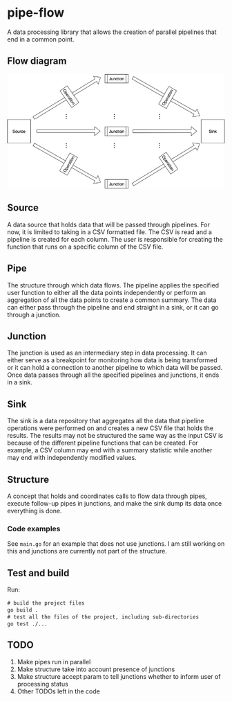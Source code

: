 # pipe-flow
A data processing library that allows the creation of parallel pipelines that end in a common point.

## Flow diagram

![](diagram.png)

## Source
A data source that holds data that will be passed through pipelines. For now, it is limited to taking in a CSV 
formatted file. The CSV is read and a pipeline is created for each column. The user is responsible for creating
the function that runs on a specific column of the CSV file.

## Pipe
The structure through which data flows. The pipeline applies the specified user function to either all the data points
independently or perform an aggregation of all the data points to create a common summary. The data can either pass 
through the pipeline and end straight in a sink, or it can go through a junction.

## Junction
The junction is used as an intermediary step in data processing. It can either serve as a breakpoint for monitoring how
data is being transformed or it can hold a connection to another pipeline to which data will be passed. Once data passes
through all the specified pipelines and junctions, it ends in a sink.

## Sink
The sink is a data repository that aggregates all the data that pipeline operations were performed on and creates a new
CSV file that holds the results. The results may not be structured the same way as the input CSV is because of the 
different pipeline functions that can be created. For example, a CSV column may end with a summary statistic while 
another may end with independently modified values.

## Structure
A concept that holds and coordinates calls to flow data through pipes, execute follow-up pipes in junctions, and make 
the sink dump its data once everything is done.

### Code examples
See `main.go` for an example that does not use junctions. I am still working on this and junctions are currently not 
part of the structure. 

## Test and build
Run: 
```
# build the project files
go build .
# test all the files of the project, including sub-directories
go test ./...
```

## TODO

1. Make pipes run in parallel
1. Make structure take into account presence of junctions
1. Make structure accept param to tell junctions whether to inform user of processing status
1. Other TODOs left in the code 
